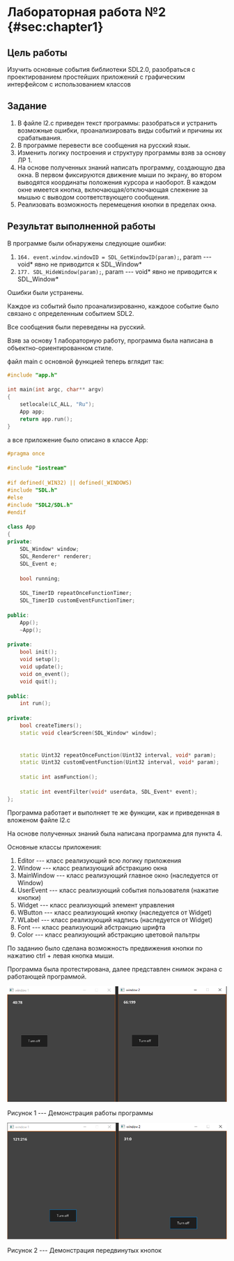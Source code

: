 ﻿# Лабораторная работа №2 {#sec:chapter1}

## Цель работы

Изучить основные события библиотеки SDL2.0, разобраться с проектированием простейших приложений с графическим интерфейсом с использованием классов

## Задание

1. В файле l2.c приведен текст программы: разобраться и устранить возможные ошибки, проанализировать виды событий и причины их срабатывания.
2. В программе перевести все сообщения на русский язык.
3. Изменить логику построения и структуру программы взяв за основу ЛР 1.
4. На основе полученных знаний написать программу, создающую два окна. В первом фиксируются движение мыши по экрану, во втором выводятся координаты положения курсора и наоборот. В каждом окне имеется кнопка, включающая/отключающая слежение за мышью с выводом соответствующего сообщения.
5. Реализовать возможность перемещения кнопки в пределах окна.

## Результат выполненной работы

В программе были обнаружены следующие ошибки:

1. `164. event.window.windowID = SDL_GetWindowID(param);`, param --- void* явно не приводится к SDL_Window*
2. `177. SDL_HideWindow(param);`, param --- void* явно не приводится к SDL_Window*

Ошибки были устранены.

Каждое из событий было проанализированно, каждоое событие было связано с определенным событием SDL2.

Все сообщения были переведены на русский.

Взяв за основу 1 лабораторную работу, программа была написана в объектно-ориентированном стиле. 

файл main с основной функцией теперь вглядит так:
```c++
#include "app.h"

int main(int argc, char** argv)
{
    setlocale(LC_ALL, "Ru");
    App app;
    return app.run();
}
```

а все приложение было описано в классе App:
```c++
#pragma once

#include "iostream"

#if defined(_WIN32) || defined(_WINDOWS)
#include "SDL.h"
#else
#include "SDL2/SDL.h"
#endif

class App
{
private:
	SDL_Window* window;
	SDL_Renderer* renderer;
	SDL_Event e;

	bool running;

	SDL_TimerID repeatOnceFunctionTimer;
	SDL_TimerID customEventFunctionTimer;

public:
	App();
	~App();

private:
	bool init();
	void setup();
	void update();
	void on_event();
	void quit();

public:
	int run();

private:
	bool createTimers();
	static void clearScreen(SDL_Window* window);


	static Uint32 repeatOnceFunction(Uint32 interval, void* param);
	static Uint32 customEventFunction(Uint32 interval, void* param);

	static int asmFunction();

	static int eventFilter(void* userdata, SDL_Event* event);
};

```

Программа работает и выполняет те же функции, как и приведенная в вложеном файле l2.c


На основе полученных знаний была написана программа для пункта 4. 

Основные классы приложения:

1. Editor --- класс реализующий всю логику приложения
2. Window --- класс реализующий абстракцию окна
3. MainWindow --- класс реализующий главное окно (наследуется от Window)
4. UserEvent --- класс реализующий события пользователя (нажатие кнопки)
5. Widget --- класс реализующий элемент управления
6. WButton --- класс реализующий кнопку (наследуется от Widget)
7. WLabel --- класс реализующий надпись (наследуется от Widget)
8. Font --- класс реализующий абстракцию шрифта
8. Color --- класс реализующий абстракцию цветовой пальтры


По заданию было сделана возможность предвижения кнопки по нажатию ctrl + левая кнопка мыши.


Программа была протестирована, далее представлен снимок экрана с работающей программой.

![](images/1.png)

Рисунок 1 --- Демонстрация работы программы 

![](images/2.png)

Рисунок 2 --- Демонстрация передвинутых кнопок

